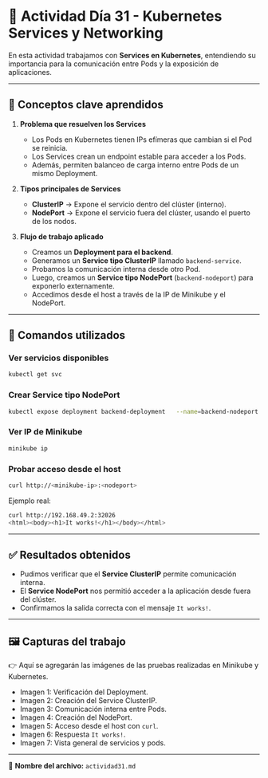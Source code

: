 # 🚀 Actividad Día 31 - Kubernetes Services y Networking

En esta actividad trabajamos con **Services en Kubernetes**, entendiendo su importancia para la comunicación entre Pods y la exposición de aplicaciones.

---

## 📌 Conceptos clave aprendidos

1. **Problema que resuelven los Services**
   - Los Pods en Kubernetes tienen IPs efímeras que cambian si el Pod se reinicia.
   - Los Services crean un endpoint estable para acceder a los Pods.
   - Además, permiten balanceo de carga interno entre Pods de un mismo Deployment.

2. **Tipos principales de Services**
   - **ClusterIP** → Expone el servicio dentro del clúster (interno).
   - **NodePort** → Expone el servicio fuera del clúster, usando el puerto de los nodos.

3. **Flujo de trabajo aplicado**
   - Creamos un **Deployment para el backend**.
   - Generamos un **Service tipo ClusterIP** llamado `backend-service`.
   - Probamos la comunicación interna desde otro Pod.
   - Luego, creamos un **Service tipo NodePort** (`backend-nodeport`) para exponerlo externamente.
   - Accedimos desde el host a través de la IP de Minikube y el NodePort.

---

## 📂 Comandos utilizados

### Ver servicios disponibles
```bash
kubectl get svc
```

### Crear Service tipo NodePort
```bash
kubectl expose deployment backend-deployment   --name=backend-nodeport   --type=NodePort   --port=80   --target-port=80
```

### Ver IP de Minikube
```bash
minikube ip
```

### Probar acceso desde el host
```bash
curl http://<minikube-ip>:<nodeport>
```

Ejemplo real:
```bash
curl http://192.168.49.2:32026
<html><body><h1>It works!</h1></body></html>
```

---

## ✅ Resultados obtenidos
- Pudimos verificar que el **Service ClusterIP** permite comunicación interna.
- El **Service NodePort** nos permitió acceder a la aplicación desde fuera del clúster.
- Confirmamos la salida correcta con el mensaje `It works!`.

---

## 🖼️ Capturas del trabajo
👉 Aquí se agregarán las imágenes de las pruebas realizadas en Minikube y Kubernetes.

- Imagen 1: Verificación del Deployment.
- Imagen 2: Creación del Service ClusterIP.
- Imagen 3: Comunicación interna entre Pods.
- Imagen 4: Creación del NodePort.
- Imagen 5: Acceso desde el host con `curl`.
- Imagen 6: Respuesta `It works!`.
- Imagen 7: Vista general de servicios y pods.

---

📌 **Nombre del archivo:** `actividad31.md`
